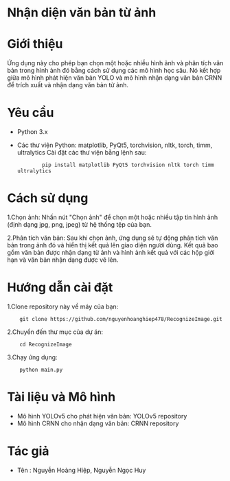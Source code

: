 
# Nhận diện văn bản từ ảnh

# Giới thiệu
Ứng dụng này cho phép bạn chọn một hoặc nhiều hình ảnh và phân tích văn bản trong hình ảnh đó bằng cách sử dụng các mô hình học sâu. Nó kết hợp giữa mô hình phát hiện văn bản YOLO và mô hình nhận dạng văn bản CRNN để trích xuất và nhận dạng văn bản từ ảnh.

# Yêu cầu
- Python 3.x
- Các thư viện Python: matplotlib, PyQt5, torchvision, nltk, torch, timm, ultralytics
Cài đặt các thư viện bằng lệnh sau:

              pip install matplotlib PyQt5 torchvision nltk torch timm ultralytics

# Cách sử dụng
1.Chọn ảnh: Nhấn nút "Chọn ảnh" để chọn một hoặc nhiều tập tin hình ảnh (định dạng jpg, png, jpeg) từ hệ thống tệp của bạn.

2.Phân tích văn bản: Sau khi chọn ảnh, ứng dụng sẽ tự động phân tích văn bản trong ảnh đó và hiển thị kết quả lên giao diện người dùng. Kết quả bao gồm văn bản được nhận dạng từ ảnh và hình ảnh kết quả với các hộp giới hạn và văn bản nhận dạng được vẽ lên.

# Hướng dẫn cài đặt
1.Clone repository này về máy của bạn:
        
        git clone https://github.com/nguyenhoanghiep478/RecognizeImage.git
2.Chuyển đến thư mục của dự án:

        cd RecognizeImage
3.Chạy ứng dụng:
        
        python main.py

# Tài liệu và Mô hình
-  Mô hình YOLOv5 cho phát hiện văn bản: YOLOv5 repository
- Mô hình CRNN cho nhận dạng văn bản: CRNN repository
# Tác giả 
- Tên : Nguyễn Hoàng Hiệp, Nguyễn Ngọc Huy
